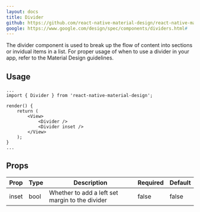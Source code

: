 ```yaml
---
layout: docs
title: Divider
github: https://github.com/react-native-material-design/react-native-material-design/blob/master/lib/Divider.js
google: https://www.google.com/design/spec/components/dividers.html#
---
```


The divider component is used to break up the flow of content into sections or invidual items in a list. For proper usage of when to use a divider in your app, refer to the Material Design guidelines.

## Usage

```
...
import { Divider } from 'react-native-material-design';

render() {
	return (
		<View>
			<Divider />
			<Divider inset />
		</View>	
	);
}
...
```

## Props

Prop | Type | Description | Required | Default
--- | --- | --- | --- | ---
inset | bool | Whether to add a left set margin to the divider | false | false
